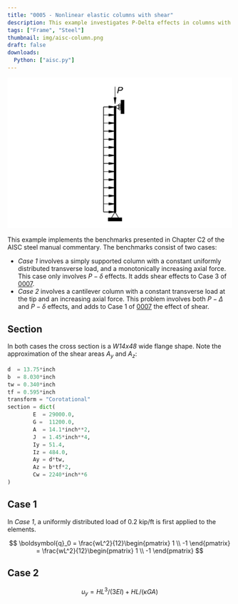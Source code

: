 ```yaml
---
title: "0005 - Nonlinear elastic columns with shear"
description: This example investigates P-Delta effects in columns with and without shear.
tags: ["Frame", "Steel"]
thumbnail: img/aisc-column.png
draft: false
downloads:
  Python: ["aisc.py"]
---
```



![A column with a distributed load.](img/ai.png)

This example implements the benchmarks presented in Chapter C2 of the AISC steel manual commentary. 
The benchmarks consist of two cases:

- *Case 1* involves a simply supported column with a constant uniformly distributed transverse load, and a monotonically increasing axial force. This case only involves $P-\delta$ effects. It adds shear effects to Case 3 of [0007](../frame-0007/).
- *Case 2* involves a cantilever column with a constant transverse load at the tip and an increasing axial force. This problem involves both $P-\Delta$ and $P-\delta$ effects, and adds to Case 1 of [0007](../frame-0007/) the effect of shear.

## Section

In both cases the cross section is a *W14x48* wide flange shape. Note the approximation of the shear areas $A_y$ and $A_z$:
```python
d  = 13.75*inch
b  = 8.030*inch
tw = 0.340*inch
tf = 0.595*inch
transform = "Corotational"
section = dict(
        E  = 29000.0,
        G =  11200.0,
        A  = 14.1*inch**2,
        J  = 1.45*inch**4,
        Iy = 51.4,
        Iz = 484.0,
        Ay = d*tw,
        Az = b*tf*2,
        Cw = 2240*inch**6
)
```

## Case 1

In *Case 1*, a uniformly distributed load of $0.2$ kip/ft is first applied to the elements.

$$
\boldsymbol{q}_0 = \frac{wL^2}{12}\begin{pmatrix}
1 \\ -1
\end{pmatrix}
= \frac{wL^2}{12}\begin{pmatrix}
1 \\ -1
\end{pmatrix}
$$


## Case 2


$$
u_y = H L^3/(3 E I) +  H L/(\kappa G A)
$$